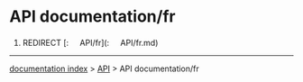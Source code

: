 # API documentation/fr
1.  REDIRECT [:<img src="images/Property.png" style="width:16px"> API/fr](:<img src="images/Property.png" style="width:16px"> API/fr.md)

---
[documentation index](../README.md) > [API](Category_API.md) > API documentation/fr
